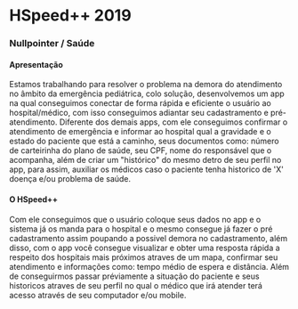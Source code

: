 # HSpeed++  2019
### Nullpointer / Saúde

#### Apresentação 

Estamos trabalhando para resolver o problema na demora do atendimento no âmbito da emergência pediátrica, colo solução,
desenvolvemos um app na qual conseguimos conectar de forma rápida e eficiente o usuário ao hospital/médico, com isso conseguimos
adiantar seu cadastramento e pré-atendimento. Diferente dos demais apps, com ele conseguimos confirmar o atendimento de emergência e 
informar ao hospital qual a gravidade e o estado do paciente que está a caminho, seus documentos como: número de carteirinha do plano de saúde,
seu CPF, nome do responsável que o acompanha, além de criar um "histórico" do mesmo detro de seu perfil no app, para assim, auxiliar os médicos caso
o paciente tenha historico de 'X' doença e/ou problema de saúde.

#### O HSpeed++
Com ele conseguimos que o usuário coloque seus dados no app e o sistema já os manda para o hospital e o mesmo consegue já fazer o pré cadastramento assim
poupando a possivel demora no cadastramento, além disso, com o app você consegue visualizar e obter uma resposta rápida a respeito dos hospitais mais próximos 
atraves de um mapa, confirmar seu atendimento e informações como: tempo médio de espera e distância. Além de conseguirmos passar préviamente a situação do paciente e 
seus historicos atraves de seu perfil no qual o médico que irá atender terá acesso através de seu computador e/ou mobile.
